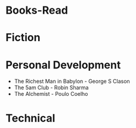 # Books-Read

Fiction
=======



Personal Development
====================
* The Richest Man in Babylon - George S Clason
* The 5am Club - Robin Sharma
* The Alchemist - Poulo Coelho



Technical
=========

